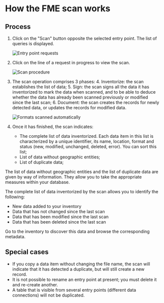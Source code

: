 # How the FME scan works

## Process

1.	Click on the "Scan" button opposite the selected entry point. The list of queries is displayed.

    ![Entry point requests](/images/scanFME_EntryPoint_Requests.png "Displaying the history of requests made on an entry point")

2.	Click on the line of a request in progress to view the scan.

    ![Scan procedure](/images/ScanFME_ProcessLive_GeoFLA_2014-12-26.gif "The scan process in action")

3.	The scan operation comprises 3 phases:
    4.	Inventorize: the scan establishes the list of data;
    5.	Sign: the scan signs all the data it has inventorized to mark the data when scanned, and to be able to deduce whether the data has already been scanned previously or modified since the last scan;
    6.	Document: the scan creates the records for newly detected data, or updates the records for modified data.

    ![Formats scanned automatically](/images/scanFME_PostGIS_requete_annot.png "Data search in Isogeo")

4.	Once it has finished, the scan indicates:
	* The complete list of data inventorized. Each data item in this list is characterized by a unique identifier, its name, location, format and status (new, modified, unchanged, deleted, error). You can sort this list;
	* List of data without geographic entities;
	* List of duplicate data;

The list of data without geographic entities and the list of duplicate data are given by way of information. They allow you to take the appropriate measures within your database.

The complete list of data inventorized by the scan allows you to identify the following:
* New data added to your inventory
* Data that has not changed since the last scan
* Data that has been modified since the last scan
* Data that has been deleted since the last scan

Go to the inventory to discover this data and browse the corresponding metadata.

## Special cases

- If you copy a data item without changing the file name, the scan will indicate that it has detected a duplicate, but will still create a new record.
- It is not possible to rename an entry point at present; you must delete it and re-create another.
- A table that is visible from several entry points (different data connections) will not be duplicated.
